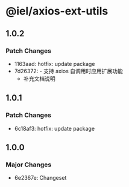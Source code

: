 # @iel/axios-ext-utils

## 1.0.2

### Patch Changes

- 1163aad: hotfix: update package
- 7d26372: - 支持 axios 自调用时应用扩展功能
  - 补充文档说明

## 1.0.1

### Patch Changes

- 6c18af3: hotfix: update package

## 1.0.0

### Major Changes

- 6e2367e: Changeset

